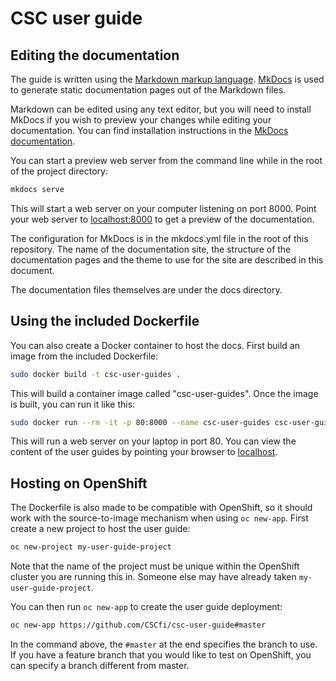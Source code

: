 # CSC user guide

## Editing the documentation

The guide is written using the [Markdown markup
language](https://en.wikipedia.org/wiki/Markdown).
[MkDocs](http://www.mkdocs.org/) is used to generate static documentation pages
out of the Markdown files.

Markdown can be edited using any text editor, but you will need to install
MkDocs if you wish to preview your changes while editing your documentation. You
can find installation instructions in the [MkDocs
documentation](http://www.mkdocs.org/#installation).

You can start a preview web server from the command line
while in the root of the project directory:

```bash
mkdocs serve
```

This will start a web server on your computer listening on port 8000. Point your
web server to [localhost:8000](http://localhost:8000) to get a preview of the
documentation.

The configuration for MkDocs is in the mkdocs.yml file in the root of this
repository. The name of the documentation site, the structure of the
documentation pages and the theme to use for the site are described in this
document.

The documentation files themselves are under the docs directory.

## Using the included Dockerfile

You can also create a Docker container to host the docs. First build an image
from the included Dockerfile:

```bash
sudo docker build -t csc-user-guides .
```

This will build a container image called "csc-user-guides". Once the image is
built, you can run it like this:

```bash
sudo docker run --rm -it -p 80:8000 --name csc-user-guides csc-user-guides
```

This will run a web server on your laptop in port 80. You can view the content
of the user guides by pointing your browser to [localhost](http://localhost).

## Hosting on OpenShift

The Dockerfile is also made to be compatible with OpenShift, so it should work
with the source-to-image mechanism when using `oc new-app`. First create a new
project to host the user guide:

```bash
oc new-project my-user-guide-project
```

Note that the name of the project must be unique within the OpenShift cluster
you are running this in. Someone else may have already taken
`my-user-guide-project`.

You can then run `oc new-app` to create the user guide deployment:

```bash
oc new-app https://github.com/CSCfi/csc-user-guide#master
```

In the command above, the `#master` at the end specifies the branch to use. If
you have a feature branch that you would like to test on OpenShift, you can
specify a branch different from master.
